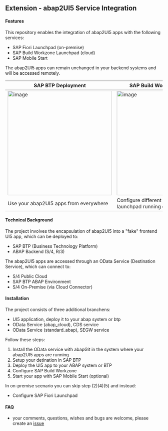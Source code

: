 ## Extension - abap2UI5 Service Integration
#### Features
This repository enables the integration of abap2UI5 apps with the following services: 
* SAP Fiori Launchpad (on-premise)
* SAP Build Workzone Launchpad (cloud)
* SAP Mobile Start

The abap2UI5 apps can remain unchanged in your backend systems and will be accessed remotely.

| SAP BTP Deployment  | SAP Build Workzone Launchpad | SAP Mobile Start |
| ------------- | ------------- | ------------- |
| <img width="333" alt="image" src="https://github.com/abap2UI5/ext-service_integration/assets/102328295/b6406c48-0b09-4f0e-b261-6d7f1a8892b2">  | <img width="333" alt="image" src="https://github.com/abap2UI5/ext-service_integration/assets/102328295/e6e9da75-021a-45c4-a3c5-bb471d1aedb4">  | <img width="333" alt="image" src="https://github.com/abap2UI5/ext-service_integration/assets/102328295/207d4538-ceaa-4f7d-a7f1-a15412492188"> |
| Use your abap2UI5 apps from everywhere | Configure different start apps with a launchpad running on SAP BTP| Use your mobile device and download SAP mobile start app for apple and android |

#### Technical Background
The project involves the encapsulation of abap2UI5 into a "fake" frontend UI5 app, which can be deployed to:
* SAP BTP (Business Technology Platform)
* ABAP Backend (S/4, R/3)

The abap2UI5 apps are accessed through an OData Service (Destination Service), which can connect to:
* S/4 Public Cloud
* SAP BTP ABAP Environment
* S/4 On-Premise (via Cloud Connector)

#### Installation
The project consists of three additional branchens:
* UI5 application, deploy it to your abap system or btp
* OData Service (abap_cloud), CDS service
* OData Service (standard_abap), SEGW service

Follow these steps:
1. Install the OData service with abapGit in the system where your abap2UI5 apps are running
2. Setup your detination in SAP BTP
3. Deploy the UI5 app to your ABAP system or BTP
4. Configure SAP Build Workzone
5. Start your app with SAP Mobile Start (optional)
   
In on-premise scenario you can skip step (2)(4)(5) and instead:
* Configure SAP Fiori Launchpad

#### FAQ
* your comments, questions, wishes and bugs are welcome, please create an [issue](https://github.com/abap2UI5/ext-service_integration/issues)
